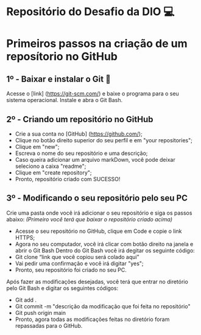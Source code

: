 # Repositório do Desafio da DIO :computer:

# Primeiros passos na criação de um reposítorio no GitHub

## 1º - Baixar e instalar o Git :octopus:

Acesse o [link] (https://git-scm.com/) e baixe o programa para o seu sistema operacional.
Instale e abra o Git Bash.

## 2º - Criando um repositório no GitHub

- Crie a sua conta no [GitHub] (https://github.com/);
- Clique no botão direito superior do seu perfil e em "your repositories";
- Clique em "new";
- Escreva o nome do seu repositório e uma descrição;
- Caso queira adicionar um arquivo markDown, você pode deixar seleciono a caixa "readme";
- Clique em "create repository";
- Pronto, repositório criado com SUCESSO!

## 3º - Modificando o seu repositório pelo seu PC

Crie uma pasta onde você irá adicionar o seu repositório e siga os passos abaixo:
_(Primeiro você terá que baixar o repositório criado acima)_

- Acesse o seu repositório no GitHub, clique em Code e copie o link HTTPS;
- Agora no seu computador, você irá clicar com botão direito na janela e abrir o Git Bash
  Dentro do Git Bash você irá degitar os seguinte código:
- Git clone “link que você copiou será colado aqui”
- Vai pedir uma confirmação e você irá digitar "yes";
- Pronto, seu repositório foi criado no seu PC.

Após fazer as modificações desejadas, você terá que entrar no diretório pelo Git Bash e digitar os seguintes códigos:

- Git add .
- Git commit -m "descrição da modificação que foi feita no repositório"
- Git push origin main
- Pronto, agora todas as modificações feitas no diretório foram repassadas para o GitHub.
